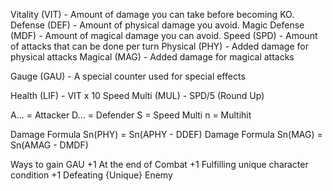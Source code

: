Vitality      (VIT) - Amount of damage you can take before becoming KO.
Defense       (DEF) - Amount of physical damage you avoid.
Magic Defense (MDF) - Amount of magical damage you can avoid.
Speed         (SPD) - Amount of attacks that can be done per turn
Physical      (PHY) - Added damage for physical attacks
Magical       (MAG) - Added damage for magical attacks

Gauge         (GAU) - A special counter used for special effects

Health        (LIF) - VIT x 10
Speed Multi   (MUL) - SPD/5 (Round Up) 

A... = Attacker
D... = Defender
S = Speed Multi
n = Multihit

Damage Formula Sn(PHY) = Sn(APHY - DDEF)
Damage Formula Sn(MAG) = Sn(AMAG - DMDF)

Ways to gain GAU
+1 At the end of Combat
+1 Fulfilling unique character condition
+1 Defeating {Unique} Enemy